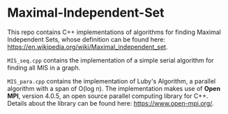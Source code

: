 # Maximal-Independent-Set

This repo contains C++ implementations of algorithms for finding Maximal Independent Sets, whose definition can be found here: https://en.wikipedia.org/wiki/Maximal_independent_set.

`MIS_seq.cpp` contains the implementation of a simple serial algorithm for finding all MIS in a graph.

`MIS_para.cpp` contains the implementation of Luby's Algorithm, a parallel algorithm with a span of O(log n). The implementation makes use of **Open MPI**, version 4.0.5, an open source parallel computing library for C++. Details about the library can be found here: https://www.open-mpi.org/.
